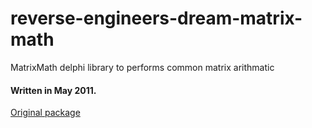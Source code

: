# reverse-engineers-dream-matrix-math

MatrixMath delphi library to performs common matrix arithmatic

#### Written in May 2011.

[Original package](https://defacto2.net/f/ac24c5e)
